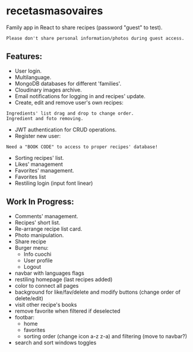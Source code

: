 # recetasmasovaires
Family app in React to share recipes (password "guest" to test).
```
Please don't share personal information/photos during guest access.
```


## Features:
- User login.
- Multilanguage.
- MongoDB databases for different 'families'.
- Cloudinary images archive.
- Email notifications for logging in and recipes' update.
- Create, edit and remove user's own recipes:
```
Ingredients' list drag and drop to change order.
Ingredient and foto removing.
```
- JWT authentication for CRUD operations.
- Register new user:
```
Need a "BOOK CODE" to access to proper recipes' database!
```
- Sorting recipes' list.
- Likes' management
- Favorites' management.
- Favorites list
- Restiling login (input font linear)

## Work In Progress:
- Comments' management.
- Recipes' short list.
- Re-arrange recipe list card.
- Photo manipulation.
- Share recipe
- Burger menu:
    - Info cuochi
    - User profile
    - Logout
- navbar with languages flags
- restiling homepage (last recipes added)
- color to connect all pages
- background for like/fav/delete and modify buttons (change order of delete/edit)
- visit other recipe's books
- remove favorite when filtered if deselected
- footbar:
    - home
    - favorites
    - sorting order (change icon a-z z-a) and filtering (move to navbar?)
- search and sort windows toggles
